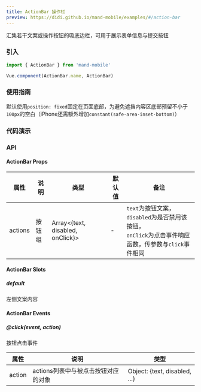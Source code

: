 ```yaml
---
title: ActionBar 操作栏
preview: https://didi.github.io/mand-mobile/examples/#/action-bar
---
```


汇集若干文案或操作按钮的吸底边栏，可用于展示表单信息与提交按钮

### 引入

```javascript
import { ActionBar } from 'mand-mobile'

Vue.component(ActionBar.name, ActionBar)
```

### 使用指南

默认使用`position: fixed`固定在页面底部，为避免遮挡内容区底部预留不小于`100px`的空白（iPhone还需额外增加`constant(safe-area-inset-bottom)`）


### 代码演示
<!-- DEMO -->


### API

#### ActionBar Props
|属性 | 说明 | 类型 | 默认值 | 备注|
|----|-----|------|------|------|
|actions|按钮组|Array<{text, disabled, onClick}>|-|`text`为按钮文案，<br/>`disabled`为是否禁用该按钮，<br/>`onClick`为点击事件响应函数，传参数与`click`事件相同|

#### ActionBar Slots

##### default
左侧文案内容

#### ActionBar Events

##### @click(event, action)
按钮点击事件

|属性 | 说明 | 类型 |
|----|-----|------|
|action|actions列表中与被点击按钮对应的对象|Object: {text, disabled, ...}|
